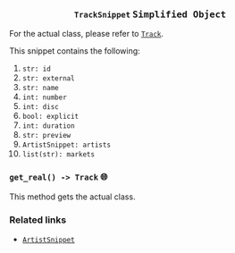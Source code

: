 <h3 align="center"><code>TrackSnippet</code> <kbd>Simplified Object</kbd></h3>

For the actual class, please refer to [`Track`](https://github.com/creuserr/crespot/tree/main/docs/single/track.md).

This snippet contains the following:
1. `str: id`
2. `str: external`
3. `str: name`
4. `int: number`
5. `int: disc`
6. `bool: explicit`
7. `int: duration`
8. `str: preview`
9. `ArtistSnippet: artists`
10. `list(str): markets`

### `get_real() -> Track` <kbd>:globe_with_meridians:</kbd>
This method gets the actual class.

### Related links

- [`ArtistSnippet`](https://github.com/creuserr/crespot/tree/main/docs/snippet/artist.md)